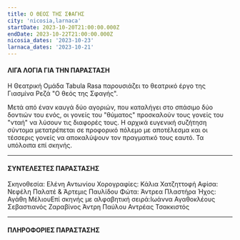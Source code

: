 ```yaml
---
title: Ο ΘΕΟΣ ΤΗΣ ΣΦΑΓΗΣ
city: 'nicosia,larnaca'
startDate: 2023-10-20T21:00:00.000Z
endDate: 2023-10-22T21:00:00.000Z
nicosia_dates: '2023-10-23'
larnaca_dates: '2023-10-21'
---
```


#### ΛΙΓΑ ΛΟΓΙΑ ΓΙΑ ΤΗΝ ΠΑΡΑΣΤΑΣΗ

Η Θεατρική Ομάδα Tabula Rasa παρουσιάζει το θεατρικό έργο της Γιασμίνα Ρεζά "Ο θεός της Σφαγής".

Μετά από έναν καυγά δύο αγοριών, που καταλήγει στο σπάσιμο δύο δοντιών του ενός, οι γονείς του "θύματος" προσκαλούν τους γονείς του "νταή" να λύσουν τις διαφορές τους. Η αρχικά ευγενική συζήτηση σύντομα μετατρέπεται σε προφορικό πόλεμο με αποτέλεσμα και οι τέσσερις γονείς να αποκαλύψουν τον πραγματικό τους εαυτό. Τα υπόλοιπα επί σκηνής.

***

#### ΣΥΝΤΕΛΕΣΤΕΣ ΠΑΡΑΣΤΑΣΗΣ

Σκηνοθεσία: Ελένη Αντωνίου
Χορογραφίες: Κάλια Χατζηττοφή
Αφίσα: Νεφέλη Παλατέ & Άρτεμις Παυλίδου
Φώτα: Άντρεα Πλαστήρα
Ήχος: Αγάθη ΜέλιουΕπί σκηνής με αλφαβητική σειρά:Ιωάννα Αγαθοκλέους
Σεβαστιανός Ζαραβίνος
Άντρη Παύλου
Αντρέας Τσακκιστός

***

#### ΠΛΗΡΟΦΟΡΙΕΣ ΠΑΡΑΣΤΑΣΗΣ
